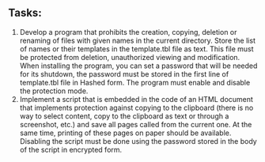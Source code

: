 ## Tasks:
1) Develop a program that prohibits the creation, copying, deletion or renaming of files with given names in the current directory. Store the list of names or their templates in the template.tbl file as text. This file must be protected from deletion, unauthorized viewing and modification. When installing the program, you can set a password that will be needed for its shutdown, the password must be stored in the first line of template.tbl file in Hashed form. The program must enable and disable the protection mode.
2) Implement a script that is embedded in the code of an HTML document that implements protection against copying to the clipboard (there is no way to select content, copy to the clipboard as text or through a screenshot, etc.) and save all pages called from the current one. At the same time, printing of these pages on paper should be available. Disabling the script must be done using the password stored in the body of the script in encrypted form.
